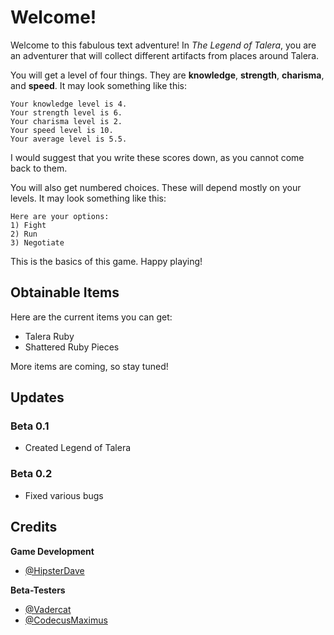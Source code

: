 # Welcome!
Welcome to this fabulous text adventure! In _The Legend of Talera_, you are an adventurer that will collect different artifacts from places around Talera.

You will get a level of four things. They are **knowledge**, **strength**, **charisma**, and **speed**. It may look something like this:
```
Your knowledge level is 4.
Your strength level is 6.
Your charisma level is 2.
Your speed level is 10.
Your average level is 5.5.
```
I would suggest that you write these scores down, as you cannot come back to them.

You will also get numbered choices. These will depend mostly on your levels. It may look something like this:
```
Here are your options:
1) Fight
2) Run
3) Negotiate
```
This is the basics of this game. Happy playing!
## Obtainable Items
Here are the current items you can get:
 - Talera Ruby
 - Shattered Ruby Pieces

More items are coming, so stay tuned!
## Updates
### Beta 0.1
 - Created Legend of Talera
### Beta 0.2
 - Fixed various bugs
## Credits
**Game Development**
 - [@HipsterDave](https://repl.it/@HipsterDave "HipsterDave")
 
**Beta-Testers**
 - [@Vadercat](https://repl.it/@Vadercat "Vadercat")
 - [@CodecusMaximus](https://repl.it/@CodecusMaximus "CodecusMaximus")